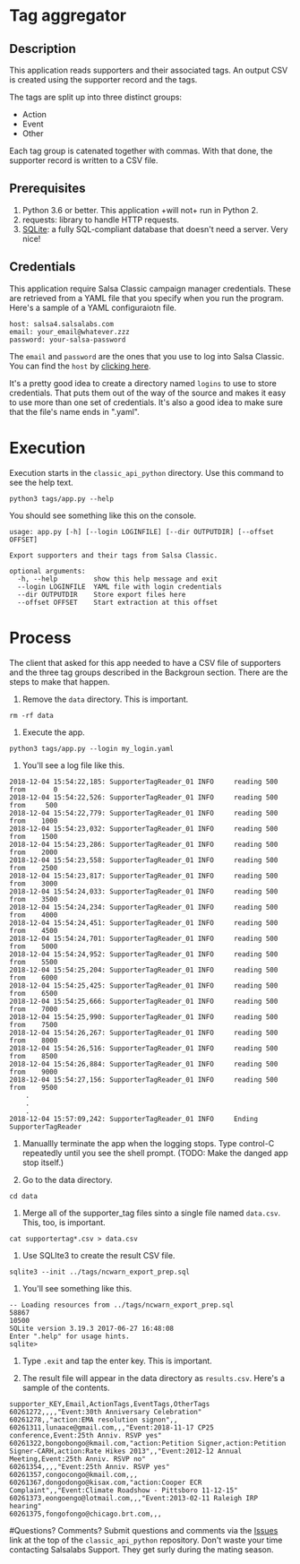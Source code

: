 # Tag aggregator

## Description
This application reads supporters and their associated tags.  An output CSV is created using the supporter record and the tags.

The tags are split up into three distinct groups:

* Action
* Event
* Other

Each tag group is catenated together with commas.
With that done, the supporter record is written to a
CSV file.

## Prerequisites

1. Python 3.6 or better.  This application +will not+ run in Python 2.
1. requests: library to handle HTTP requests.
1. [SQLite](https://www.sqlite.org/index.html): a fully SQL-compliant database that doesn't need a server.  Very nice!

## Credentials

This application require Salsa Classic campaign manager credentials.  These are retrieved from a YAML
file that you specify when you run the program.  Here's a sample of a YAML configuraiotn file.

```text
host: salsa4.salsalabs.com
email: your_email@whatever.zzz
password: your-salsa-password
```

The `email` and `password` are the ones that you use to log into Salsa Classic.  You can find the `host`
by [clicking here](https://help.salsalabs.com/hc/en-us/articles/115000341773-Salsa-Application-Program-Interface-API-#api_host).

It's a pretty good idea to create a directory named `logins` to use to store credentials.  That puts them out of the way of the source and makes it easy to use more than one set of credentials.  It's also a good idea to make sure that the file's name ends in ".yaml".  

# Execution

Execution starts in the `classic_api_python` directory.  Use this command to see the help text.

`python3 tags/app.py --help`

You should see something like this on the console.

```
usage: app.py [-h] [--login LOGINFILE] [--dir OUTPUTDIR] [--offset OFFSET]

Export supporters and their tags from Salsa Classic.

optional arguments:
  -h, --help         show this help message and exit
  --login LOGINFILE  YAML file with login credentials
  --dir OUTPUTDIR    Store export files here
  --offset OFFSET    Start extraction at this offset
  ```

# Process

The client that asked for this app needed to have a CSV file of supporters and the three tag groups described in the Backgroun section.  There are the steps to make that happen.

1. Remove the `data` directory.  This is important.

```rm -rf data```

1. Execute the app.

```python3 tags/app.py --login my_login.yaml```

1. You'll see a log file like this.

```
2018-12-04 15:54:22,185: SupporterTagReader_01 INFO     reading 500 from       0
2018-12-04 15:54:22,526: SupporterTagReader_01 INFO     reading 500 from     500
2018-12-04 15:54:22,779: SupporterTagReader_01 INFO     reading 500 from    1000
2018-12-04 15:54:23,032: SupporterTagReader_01 INFO     reading 500 from    1500
2018-12-04 15:54:23,286: SupporterTagReader_01 INFO     reading 500 from    2000
2018-12-04 15:54:23,558: SupporterTagReader_01 INFO     reading 500 from    2500
2018-12-04 15:54:23,817: SupporterTagReader_01 INFO     reading 500 from    3000
2018-12-04 15:54:24,033: SupporterTagReader_01 INFO     reading 500 from    3500
2018-12-04 15:54:24,234: SupporterTagReader_01 INFO     reading 500 from    4000
2018-12-04 15:54:24,451: SupporterTagReader_01 INFO     reading 500 from    4500
2018-12-04 15:54:24,701: SupporterTagReader_01 INFO     reading 500 from    5000
2018-12-04 15:54:24,952: SupporterTagReader_01 INFO     reading 500 from    5500
2018-12-04 15:54:25,204: SupporterTagReader_01 INFO     reading 500 from    6000
2018-12-04 15:54:25,425: SupporterTagReader_01 INFO     reading 500 from    6500
2018-12-04 15:54:25,666: SupporterTagReader_01 INFO     reading 500 from    7000
2018-12-04 15:54:25,990: SupporterTagReader_01 INFO     reading 500 from    7500
2018-12-04 15:54:26,267: SupporterTagReader_01 INFO     reading 500 from    8000
2018-12-04 15:54:26,516: SupporterTagReader_01 INFO     reading 500 from    8500
2018-12-04 15:54:26,884: SupporterTagReader_01 INFO     reading 500 from    9000
2018-12-04 15:54:27,156: SupporterTagReader_01 INFO     reading 500 from    9500
    .
    .
    .
2018-12-04 15:57:09,242: SupporterTagReader_01 INFO     Ending  SupporterTagReader
```

1. Manuallly terminate the app when the logging stops.  Type control-C repeatedly until you see the shell prompt. (TODO: Make the danged app stop itself.)

1. Go to the data directory.

```cd data```

1. Merge all of the supporter_tag files sinto a single file named `data.csv`.  This, too, is important.

```cat supportertag*.csv > data.csv```

1. Use SQLIte3 to create the result CSV file.  

```sqlite3 --init ../tags/ncwarn_export_prep.sql```

1. You'll see something like this.

```
-- Loading resources from ../tags/ncwarn_export_prep.sql
58867
10500
SQLite version 3.19.3 2017-06-27 16:48:08
Enter ".help" for usage hints.
sqlite>
```

1. Type `.exit` and tap the enter key.  This is important.

1. The result file will appear in the data directory as `results.csv`.  Here's a sample of the contents.

```
supporter_KEY,Email,ActionTags,EventTags,OtherTags
60261272,,,,"Event:30th Anniversary Celebration"
60261278,,"action:EMA resolution signon",,
60261311,lunaace@gmail.com,,,"Event:2018-11-17 CP25 conference,Event:25th Anniv. RSVP yes"
60261322,bongobongo@kmail.com,"action:Petition Signer,action:Petition Signer-CARH,action:Rate Hikes 2013",,"Event:2012-12 Annual Meeting,Event:25th Anniv. RSVP no"
60261354,,,,"Event:25th Anniv. RSVP yes"
60261357,congocongo@kmail.com,,,
60261367,dongodongo@kisax.com,"action:Cooper ECR Complaint",,"Event:Climate Roadshow - Pittsboro 11-12-15"
60261373,eongoengo@lotmail.com,,,"Event:2013-02-11 Raleigh IRP hearing"
60261375,fongofongo@chicago.brt.com,,,
```

#Questions?  Comments?
Submit questions and comments via the [Issues](https://github.com/salsalabs/classic_api_python/issues) link at the top of the `classic_api_python` repository.  Don't waste your time contacting Salsalabs Support.  They get surly during the mating season.
